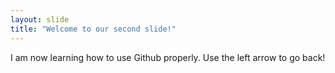 ```yaml
---
layout: slide
title: "Welcome to our second slide!"
---
```

I am now learning how to use Github properly.
Use the left arrow to go back!
